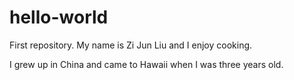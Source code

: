# hello-world
First repository.
My name is Zi Jun Liu and I enjoy cooking.

I grew up in China and came to Hawaii when I was three years old.
